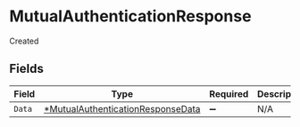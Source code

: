 # MutualAuthenticationResponse

Created


## Fields

| Field                                                                                        | Type                                                                                         | Required                                                                                     | Description                                                                                  |
| -------------------------------------------------------------------------------------------- | -------------------------------------------------------------------------------------------- | -------------------------------------------------------------------------------------------- | -------------------------------------------------------------------------------------------- |
| `Data`                                                                                       | [*MutualAuthenticationResponseData](../../models/shared/mutualauthenticationresponsedata.md) | :heavy_minus_sign:                                                                           | N/A                                                                                          |